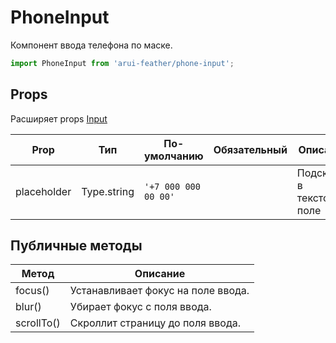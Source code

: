 # PhoneInput

Компонент ввода телефона по маске.

```javascript
import PhoneInput from 'arui-feather/phone-input';
```




## Props
Расширяет props [Input](../input)

| Prop  | Тип  | По-умолчанию | Обязательный | Описание |
| ----- | ---- | ------------ | ------------ |----------|
| placeholder | Type.string | `'+7 000 000 00 00'`  |  | Подсказка в текстовом поле |





## Публичные методы
| Метод  | Описание |
| ------ | -------- |
| focus() | Устанавливает фокус на поле ввода. |
| blur() | Убирает фокус с поля ввода. |
| scrollTo() | Скроллит страницу до поля ввода. |









